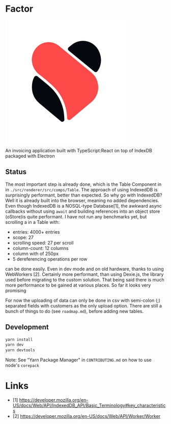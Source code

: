 # Factor

![Logo](./resources/icons/android/solo_whiteldpi.png)

An invoicing application built with TypeScript:React on top of IndexDB packaged with Electron

## Status
The most important step is already done, which is the Table Component in in `./src/renderer/src/comps/Table`.
The approach of using IndexedDB is surprisingly performant, better than expected. So why go with IndexedDB?
Well it is already built into the browser, meaning no added dependencies. Even though IndexedDB is a NOSQL-type Database[1],
the awkward async callbacks without using `await` and building references into an object store (oStore)is quite performant.
I have not run any benchmarks yet, but scrolling a in a Table with:
 - entries: 4000+ entries
 - scope: 27
 - scrolling speed: 27 per scroll
 - column-count: 12 columns
 - column with of 250px
 - 5 dereferencing operations per row

can be done easily. Even in dev mode and on old hardware, thanks to using WebWorkers [2]. Certainly more performant, than using Dexie.js, the library used before migrating to the custom solution. That being said there is much more performance to be gained at various places. So far it looks very promising

For now the uploading of data can only be done in csv with semi-colon (;) separated fields with customers as the only upload option. There are still a bunch of things to do (see `roadmap.md`), before adding new tables.


## Development

```bash
yarn install
yarn dev
yarn devtools
```
Note: See "Yarn Package Manager" in `CONTRIBUTING.md` on how to use node's `corepack`

# Links
+ [1] https://developer.mozilla.org/en-US/docs/Web/API/IndexedDB_API/Basic_Terminology#key_characteristics
+ [2] https://developer.mozilla.org/en-US/docs/Web/API/Worker/Worker
